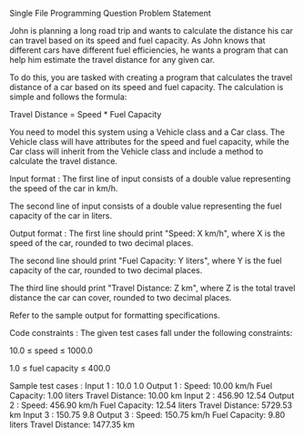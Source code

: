 Single File Programming Question
Problem Statement



John is planning a long road trip and wants to calculate the distance his car can travel based on its speed and fuel capacity. As John knows that different cars have different fuel efficiencies, he wants a program that can help him estimate the travel distance for any given car.



To do this, you are tasked with creating a program that calculates the travel distance of a car based on its speed and fuel capacity. The calculation is simple and follows the formula:



Travel Distance = Speed * Fuel Capacity



You need to model this system using a Vehicle class and a Car class. The Vehicle class will have attributes for the speed and fuel capacity, while the Car class will inherit from the Vehicle class and include a method to calculate the travel distance.

Input format :
The first line of input consists of a double value representing the speed of the car in km/h.

The second line of input consists of a double value representing the fuel capacity of the car in liters.

Output format :
The first line should print "Speed: X km/h", where X is the speed of the car, rounded to two decimal places.

The second line should print "Fuel Capacity: Y liters", where Y is the fuel capacity of the car, rounded to two decimal places.

The third line should print "Travel Distance: Z km", where Z is the total travel distance the car can cover, rounded to two decimal places.



Refer to the sample output for formatting specifications.

Code constraints :
The given test cases fall under the following constraints:

10.0 ≤ speed ≤ 1000.0

1.0 ≤ fuel capacity ≤ 400.0

Sample test cases :
Input 1 :
10.0
1.0
Output 1 :
Speed: 10.00 km/h
Fuel Capacity: 1.00 liters
Travel Distance: 10.00 km
Input 2 :
456.90
12.54
Output 2 :
Speed: 456.90 km/h
Fuel Capacity: 12.54 liters
Travel Distance: 5729.53 km
Input 3 :
150.75
9.8
Output 3 :
Speed: 150.75 km/h
Fuel Capacity: 9.80 liters
Travel Distance: 1477.35 km
